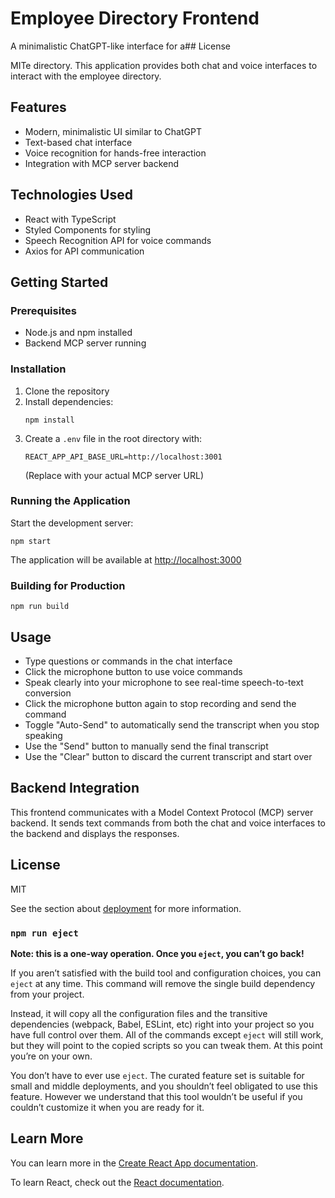 # Employee Directory Frontend

A minimalistic ChatGPT-like interface for a## License

MITe directory. This application provides both chat and voice interfaces to interact with the employee directory.

## Features

- Modern, minimalistic UI similar to ChatGPT
- Text-based chat interface
- Voice recognition for hands-free interaction
- Integration with MCP server backend

## Technologies Used

- React with TypeScript
- Styled Components for styling
- Speech Recognition API for voice commands
- Axios for API communication

## Getting Started

### Prerequisites

- Node.js and npm installed
- Backend MCP server running

### Installation

1. Clone the repository
2. Install dependencies:
   ```
   npm install
   ```
3. Create a `.env` file in the root directory with:
   ```
   REACT_APP_API_BASE_URL=http://localhost:3001
   ```
   (Replace with your actual MCP server URL)

### Running the Application

Start the development server:

```
npm start
```

The application will be available at [http://localhost:3000](http://localhost:3000)

### Building for Production

```
npm run build
```

## Usage

- Type questions or commands in the chat interface
- Click the microphone button to use voice commands
- Speak clearly into your microphone to see real-time speech-to-text conversion
- Click the microphone button again to stop recording and send the command
- Toggle "Auto-Send" to automatically send the transcript when you stop speaking
- Use the "Send" button to manually send the final transcript
- Use the "Clear" button to discard the current transcript and start over

## Backend Integration

This frontend communicates with a Model Context Protocol (MCP) server backend. It sends text commands from both the chat and voice interfaces to the backend and displays the responses.

## License

MIT

See the section about [deployment](https://facebook.github.io/create-react-app/docs/deployment) for more information.

### `npm run eject`

**Note: this is a one-way operation. Once you `eject`, you can’t go back!**

If you aren’t satisfied with the build tool and configuration choices, you can `eject` at any time. This command will remove the single build dependency from your project.

Instead, it will copy all the configuration files and the transitive dependencies (webpack, Babel, ESLint, etc) right into your project so you have full control over them. All of the commands except `eject` will still work, but they will point to the copied scripts so you can tweak them. At this point you’re on your own.

You don’t have to ever use `eject`. The curated feature set is suitable for small and middle deployments, and you shouldn’t feel obligated to use this feature. However we understand that this tool wouldn’t be useful if you couldn’t customize it when you are ready for it.

## Learn More

You can learn more in the [Create React App documentation](https://facebook.github.io/create-react-app/docs/getting-started).

To learn React, check out the [React documentation](https://reactjs.org/).

